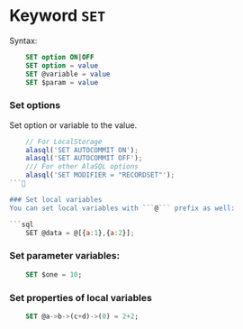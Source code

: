 # Keyword `SET`

Syntax:
```sql
    SET option ON|OFF
    SET option = value
    SET @variable = value
    SET $param = value
```

### Set options
Set option or variable to the value. 
```js
    // For LocalStorage
    alasql('SET AUTOCOMMIT ON');
    alasql('SET AUTOCOMMIT OFF');
    /// For other AlaSQL options
    alasql('SET MODIFIER = "RECORDSET"');
```

### Set local variables
You can set local variables with ```@``` prefix as well:

```sql
    SET @data = @[{a:1},{a:2}];
```

### Set parameter variables:
```sql
    SET $one = 10;
```

### Set properties of local variables
```sql
    SET @a->b->(c+d)->(0) = 2+2;
```

